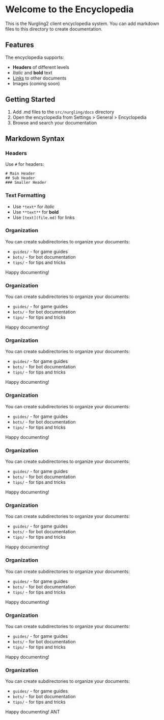 # Welcome to the Encyclopedia

This is the Nurgling2 client encyclopedia system. You can add markdown files to this directory to create documentation.

## Features

The encyclopedia supports:

- **Headers** of different levels
- *Italic* and **bold** text  
- [Links](welcome.md) to other documents
- Images (coming soon)

## Getting Started

1. Add .md files to the `src/nurgling/docs` directory
2. Open the encyclopedia from Settings > General > Encyclopedia
3. Browse and search your documentation

## Markdown Syntax

### Headers
Use `#` for headers:
```
# Main Header
## Sub Header
### Smaller Header
```

### Text Formatting
- Use `*text*` for *italic*
- Use `**text**` for **bold**
- Use `[text](file.md)` for links

### Organization
You can create subdirectories to organize your documents:
- `guides/` - for game guides
- `bots/` - for bot documentation  
- `tips/` - for tips and tricks

Happy documenting!
### Organization
You can create subdirectories to organize your documents:
- `guides/` - for game guides
- `bots/` - for bot documentation
- `tips/` - for tips and tricks

Happy documenting!
### Organization
You can create subdirectories to organize your documents:
- `guides/` - for game guides
- `bots/` - for bot documentation
- `tips/` - for tips and tricks

Happy documenting!
### Organization
You can create subdirectories to organize your documents:
- `guides/` - for game guides
- `bots/` - for bot documentation
- `tips/` - for tips and tricks

Happy documenting!
### Organization
You can create subdirectories to organize your documents:
- `guides/` - for game guides
- `bots/` - for bot documentation
- `tips/` - for tips and tricks

Happy documenting!
### Organization
You can create subdirectories to organize your documents:
- `guides/` - for game guides
- `bots/` - for bot documentation
- `tips/` - for tips and tricks

Happy documenting!
### Organization
You can create subdirectories to organize your documents:
- `guides/` - for game guides
- `bots/` - for bot documentation
- `tips/` - for tips and tricks

Happy documenting!
### Organization
You can create subdirectories to organize your documents:
- `guides/` - for game guides
- `bots/` - for bot documentation
- `tips/` - for tips and tricks

Happy documenting!
### Organization
You can create subdirectories to organize your documents:
- `guides/` - for game guides
- `bots/` - for bot documentation
- `tips/` - for tips and tricks

Happy documenting!
ANT

